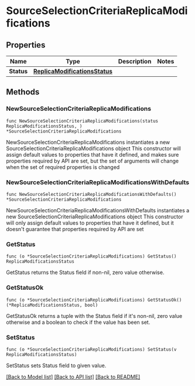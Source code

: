 # SourceSelectionCriteriaReplicaModifications

## Properties

Name | Type | Description | Notes
------------ | ------------- | ------------- | -------------
**Status** | [**ReplicaModificationsStatus**](ReplicaModificationsStatus.md) |  | 

## Methods

### NewSourceSelectionCriteriaReplicaModifications

`func NewSourceSelectionCriteriaReplicaModifications(status ReplicaModificationsStatus, ) *SourceSelectionCriteriaReplicaModifications`

NewSourceSelectionCriteriaReplicaModifications instantiates a new SourceSelectionCriteriaReplicaModifications object
This constructor will assign default values to properties that have it defined,
and makes sure properties required by API are set, but the set of arguments
will change when the set of required properties is changed

### NewSourceSelectionCriteriaReplicaModificationsWithDefaults

`func NewSourceSelectionCriteriaReplicaModificationsWithDefaults() *SourceSelectionCriteriaReplicaModifications`

NewSourceSelectionCriteriaReplicaModificationsWithDefaults instantiates a new SourceSelectionCriteriaReplicaModifications object
This constructor will only assign default values to properties that have it defined,
but it doesn't guarantee that properties required by API are set

### GetStatus

`func (o *SourceSelectionCriteriaReplicaModifications) GetStatus() ReplicaModificationsStatus`

GetStatus returns the Status field if non-nil, zero value otherwise.

### GetStatusOk

`func (o *SourceSelectionCriteriaReplicaModifications) GetStatusOk() (*ReplicaModificationsStatus, bool)`

GetStatusOk returns a tuple with the Status field if it's non-nil, zero value otherwise
and a boolean to check if the value has been set.

### SetStatus

`func (o *SourceSelectionCriteriaReplicaModifications) SetStatus(v ReplicaModificationsStatus)`

SetStatus sets Status field to given value.



[[Back to Model list]](../README.md#documentation-for-models) [[Back to API list]](../README.md#documentation-for-api-endpoints) [[Back to README]](../README.md)


